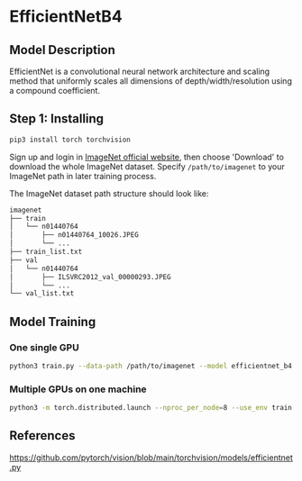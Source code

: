# EfficientNetB4

## Model Description

EfficientNet is a convolutional neural network architecture and scaling method that uniformly scales all dimensions of depth/width/resolution using a compound coefficient.

## Step 1: Installing

```bash
pip3 install torch torchvision
```

Sign up and login in [ImageNet official website](https://www.image-net.org/index.php), then choose 'Download' to download the whole ImageNet dataset. Specify `/path/to/imagenet` to your ImageNet path in later training process.

The ImageNet dataset path structure should look like:

```bash
imagenet
├── train
│   └── n01440764
│       ├── n01440764_10026.JPEG
│       └── ...
├── train_list.txt
├── val
│   └── n01440764
│       ├── ILSVRC2012_val_00000293.JPEG
│       └── ...
└── val_list.txt
```

## Model Training

### One single GPU

```bash
python3 train.py --data-path /path/to/imagenet --model efficientnet_b4 --batch-size 128
```

### Multiple GPUs on one machine

```bash
python3 -m torch.distributed.launch --nproc_per_node=8 --use_env train.py --data-path /path/to/imagenet --model efficientnet_b4 --batch-size 128
```

## References

<https://github.com/pytorch/vision/blob/main/torchvision/models/efficientnet.py>
